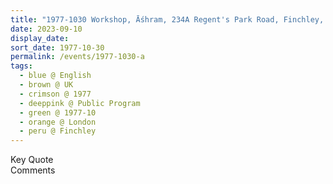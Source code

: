 ```yaml
---
title: "1977-1030 Workshop, Āśhram, 234A Regent's Park Road, Finchley, London, UK"
date: 2023-09-10
display_date: 
sort_date: 1977-10-30
permalink: /events/1977-1030-a
tags:
  - blue @ English
  - brown @ UK
  - crimson @ 1977
  - deeppink @ Public Program
  - green @ 1977-10
  - orange @ London
  - peru @ Finchley
---
```


<wave-list>
  <list-title color="green" width="75">Key Quote</list-title>
  <list-item color="BlanchedAlmond"  width="200"></list-item>
  <list-item color="Lavender"></list-item>
  <list-item color="BlanchedAlmond"></list-item>
</wave-list>

<br>

<wave-list>
  <list-title color="green" width="75">Comments</list-title>
  <list-item color="BlanchedAlmond"  width="200"></list-item>
  <list-item color="Lavender"></list-item>
  <list-item color="BlanchedAlmond"></list-item>
</wave-list>